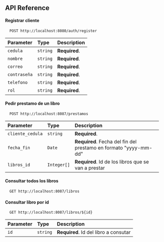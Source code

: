 
## API Reference

#### Registrar cliente

```
  POST http://localhost:8080/auth/register
```

| Parameter     | Type     | Description   |
| :--------     | :------- | :------------ |
| `cedula`      | `string` | **Required**. |
| `nombre`      | `string` | **Required**. |
| `correo`      | `string` | **Required**. |
| `contraseña`  | `string` | **Required**. |
| `telefono`    | `string` | **Required**. |
| `rol`         | `string` | **Required**. |

#### Pedir prestamo de un libro

```http
  POST http://localhost:8087/prestamos
```

| Parameter         | Type        | Description   |
| :------------     | :-------    | :-----------  |
| `cliente_cedula`  | `string`    | **Required**. |
| `fecha_fin`       | `Date`      | **Required**. Fecha del fin del prestamo en formato "yyyy-mm-dd" |
| `libros_id`       | `Integer[]` | **Required**. Id de los libros que se van a prestar|

#### Consultar todos los libros

```http
  GET http://localhost:8087/libros
```

#### Consultar libro por id

```http
  GET http://localhost:8087/libros/${id}
```

| Parameter | Type     | Description                           |
| :-------- | :------- | :------------------------------------ |
| `id`      | `string` | **Required**. Id del libro a consutar |

